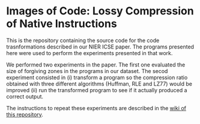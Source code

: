 # Images of Code: Lossy Compression of Native Instructions

This is the repository containing the source code for the code trasnformations described in our NIER ICSE paper. The programs presented here were used to perform the experiments presented in that work.

We performed two experiments in the paper. The first one evaluated the size of forgiving zones in the programs in our dataset. The secod experiment consisted in (i) transform a program so the compression ratio obtained with three different algorithms (Huffman, RLE and LZ77) would be improved (ii) run the transformed program to see if it actually produced a correct output.

The instructions to repeat these experiments are described in the [wiki of this repository](https://github.com/lossycomp/imagesofcode/wiki). 
